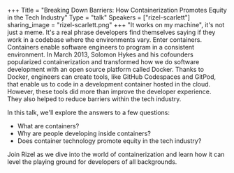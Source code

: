 +++
Title = "Breaking Down Barriers: How Containerization Promotes Equity in the Tech Industry"
Type = "talk"
Speakers = ["rizel-scarlett"]
sharing_image = "rizel-scarlett.png"
+++
"It works on my machine", it's not just a meme. It's a real phrase developers find themselves saying if they work in a codebase where the environments vary. Enter containers. Containers enable software engineers to program in a consistent environment. In March 2013, Solomon Hykes and his cofounders popularized containerization and transformed how we do software development with an open source platform called Docker. Thanks to Docker, engineers can create tools, like GitHub Codespaces and GitPod, that enable us to code in a development container hosted in the cloud. However, these tools did more than improve the developer experience. They also helped to reduce barriers within the tech industry.

In this talk, we'll explore the answers to a few questions:

- What are containers?
- Why are people developing inside containers?
- Does container technology promote equity in the tech industry?

Join Rizel as we dive into the world of containerization and learn how it can level the playing ground for developers of all backgrounds.

